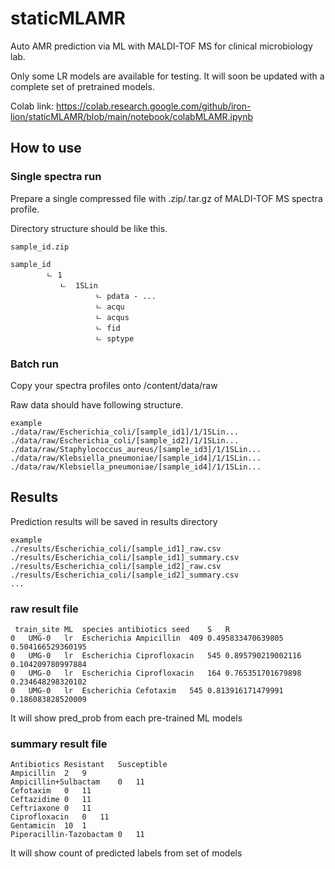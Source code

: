 # staticMLAMR
Auto AMR prediction via ML with MALDI-TOF MS for clinical microbiology lab.

Only some LR models are available for testing. It will soon be updated with a complete set of pretrained models.

Colab link: 
https://colab.research.google.com/github/iron-lion/staticMLAMR/blob/main/notebook/colabMLAMR.ipynb

## How to use
### Single spectra run
Prepare a single compressed file with .zip/.tar.gz of MALDI-TOF MS spectra profile.

Directory structure should be like this.
```
sample_id.zip

sample_id
        ㄴ 1
           ㄴ  1SLin
                   ㄴ pdata - ...
                   ㄴ acqu
                   ㄴ acqus
                   ㄴ fid
                   ㄴ sptype
```


### Batch run
Copy your spectra profiles onto /content/data/raw

Raw data should have following structure.
```
example
./data/raw/Escherichia_coli/[sample_id1]/1/1SLin...
./data/raw/Escherichia_coli/[sample_id2]/1/1SLin...
./data/raw/Staphylococcus_aureus/[sample_id3]/1/1SLin...
./data/raw/Klebsiella_pneumoniae/[sample_id4]/1/1SLin...
./data/raw/Klebsiella_pneumoniae/[sample_id4]/1/1SLin...
```

## Results
Prediction results will be saved in results directory
```
example
./results/Escherichia_coli/[sample_id1]_raw.csv
./results/Escherichia_coli/[sample_id1]_summary.csv
./results/Escherichia_coli/[sample_id2]_raw.csv
./results/Escherichia_coli/[sample_id2]_summary.csv
...
```

### raw result file
```
 train_site	ML	species	antibiotics	seed	S	R
0	UMG-0	lr	Escherichia	Ampicillin	409	0.495833470639805	0.504166529360195
0	UMG-0	lr	Escherichia	Ciprofloxacin	545	0.895790219002116	0.104209780997884
0	UMG-0	lr	Escherichia	Ciprofloxacin	164	0.765351701679898	0.234648298320102
0	UMG-0	lr	Escherichia	Cefotaxim	545	0.813916171479991	0.186083828520009
```
It will show pred_prob from each pre-trained ML models

### summary result file
```
Antibiotics	Resistant	Susceptible
Ampicillin	2	9
Ampicillin+Sulbactam	0	11
Cefotaxim	0	11
Ceftazidime	0	11
Ceftriaxone	0	11
Ciprofloxacin	0	11
Gentamicin	10	1
Piperacillin-Tazobactam	0	11
```
It will show count of predicted labels from set of models
